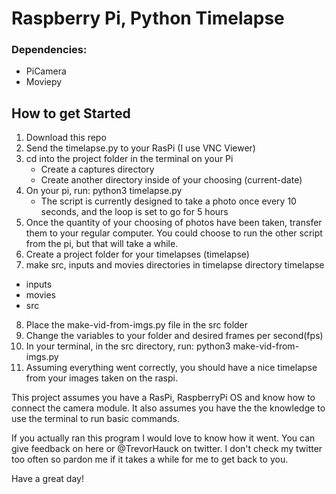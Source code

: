 # Raspberry Pi, Python Timelapse

### Dependencies:
- PiCamera
- Moviepy

## How to get Started

1. Download this repo
2. Send the timelapse.py to your RasPi (I use VNC Viewer)
3. cd into the project folder in the terminal on your Pi
    - Create a captures directory
    - Create another directory inside of your choosing (current-date)
4. On your pi, run: python3 timelapse.py
    - The script is currently designed to take a photo once every 10 seconds, and the loop is set to go for 5 hours
5. Once the quantity of your choosing of photos have been taken, transfer them to your regular computer. You could choose to run the other script from the pi, but that will take a while.
6. Create a project folder for your timelapses (timelapse)
7. make src, inputs and movies directories in timelapse directory
timelapse
- inputs
- movies
- src
8. Place the make-vid-from-imgs.py file in the src folder
9. Change the variables to your folder and desired frames per second(fps)
10. In your terminal, in the src directory, run: python3 make-vid-from-imgs.py
11. Assuming everything went correctly, you should have a nice timelapse from your images taken on the raspi. 

This project assumes you have a RasPi, RaspberryPi OS and know how to connect the camera module. It also assumes you have the the knowledge to use the terminal to run basic commands. 

If you actually ran this program I would love to know how it went. You can give feedback on here or @TrevorHauck on twitter. I don't check my twitter too often so pardon me if it takes a while for me to get back to you. 

Have a great day!
